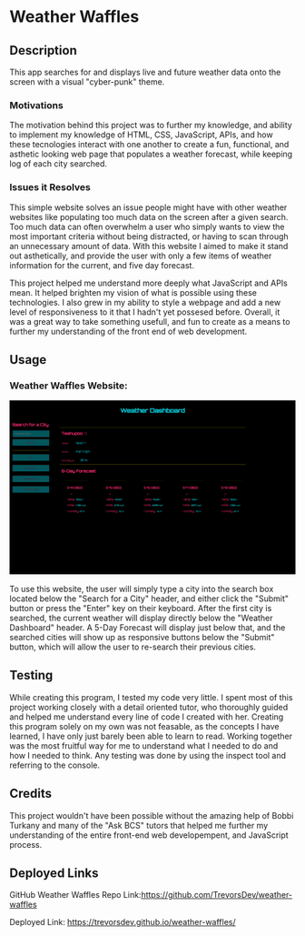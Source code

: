 # Weather Waffles

## Description
This app searches for and displays live and future weather data onto the screen with a visual "cyber-punk" theme.

### Motivations
The motivation behind this project was to further my knowledge, and ability to implement my knowledge of HTML, CSS, JavaScript, APIs, and how these tecnologies interact with one another to create a fun, functional, and asthetic looking web page that populates a weather forecast, while keeping log of each city searched. 

### Issues it Resolves
This simple website solves an issue people might have with other weather websites like populating too much data on the screen after a given search. Too much data can often overwhelm a user who simply wants to view the most important criteria without being distracted, or having to scan through an unnecessary amount of data. With this website I aimed to make it stand out asthetically, and provide the user with only a few items of weather information for the current, and five day forecast.

This project helped me understand more deeply what JavaScript and APIs mean. It helped brighten my vision of what is possible using these technologies. I also grew in my ability to style a webpage and add a new level of responsiveness to it that I hadn't yet possesed before. Overall, it was a great way to take something usefull, and fun to create as a means to further my understanding of the front end of web development.

## Usage

### Weather Waffles Website:
![](assets/img/Weather_Waffles_Website.png)

To use this website, the user will simply type a city into the search box located below the "Search for a City" header, and either click the "Submit" button or press the "Enter" key on their keyboard. After the first city is searched, the current weather will display directly below the "Weather Dashboard" header. A 5-Day Forecast will display just below that, and the searched cities will show up as responsive buttons below the "Submit" button, which will allow the user to re-search their previous cities.

## Testing
While creating this program, I tested my code very little. I spent most of this project working closely with a detail oriented tutor, who thoroughly guided and helped me understand every line of code I created with her. Creating this program solely on my own was not feasable, as the concepts I have learned, I have only just barely been able to learn to read. Working together was the most fruitful way for me to understand what I needed to do and how I needed to think. Any testing was done by using the inspect tool and referring to the console.

## Credits
This project wouldn't have been possible without the amazing help of Bobbi Turkany and many of the "Ask BCS" tutors that helped me further my understanding of the entire front-end web developempent, and JavaScript process.

## Deployed Links
GitHub Weather Waffles Repo Link:https://github.com/TrevorsDev/weather-waffles

Deployed Link: https://trevorsdev.github.io/weather-waffles/